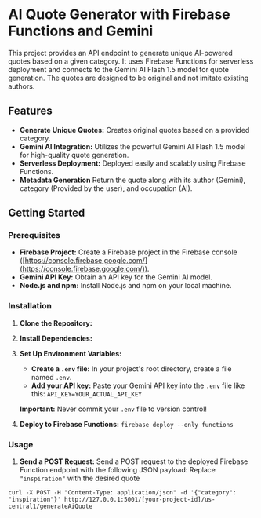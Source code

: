 # AI Quote Generator with Firebase Functions and Gemini

This project provides an API endpoint to generate unique AI-powered quotes based on a given category. It uses Firebase Functions for serverless deployment and connects to the Gemini AI Flash 1.5 model for quote generation. The quotes are designed to be original and not imitate existing authors.

## Features

- **Generate Unique Quotes:**  Creates original quotes based on a provided category.
- **Gemini AI Integration:** Utilizes the powerful Gemini AI Flash 1.5 model for high-quality quote generation.
- **Serverless Deployment:**  Deployed easily and scalably using Firebase Functions.
- **Metadata Generation** Return the quote along with its author (Gemini), category (Provided by the user), and occupation (AI).


## Getting Started

### Prerequisites

- **Firebase Project:** Create a Firebase project in the Firebase console ([https://console.firebase.google.com/](https://console.firebase.google.com/)).
- **Gemini API Key:** Obtain an API key for
 the Gemini AI model.
- **Node.js and npm:**  Install Node.js and npm on your local machine.

### Installation

1. **Clone the Repository:**

2. **Install Dependencies:**
3. **Set Up Environment Variables:**
   * **Create a `.env` file:** In your project's root directory, create a file named `.env`.
   * **Add your API key:** Paste your Gemini API key into the `.env` file like this:
 ``API_KEY=YOUR_ACTUAL_API_KEY``

    **Important:** Never commit your `.env` file to version control!

4. **Deploy to Firebase Functions:** 
    ```firebase deploy --only functions```
### Usage

1. **Send a POST Request:**
   Send a POST request to the deployed Firebase Function endpoint with the following JSON payload:
Replace `"inspiration"` with the desired quote 

```curl -X POST -H "Content-Type: application/json" -d '{"category": "inspiration"}' http://127.0.0.1:5001/[your-project-id]/us-central1/generateAiQuote```

